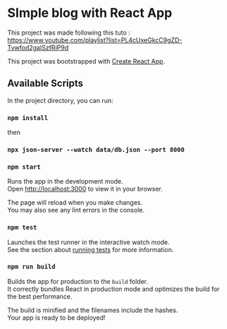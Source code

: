 # SImple blog with React App

This project was made following this tuto : https://www.youtube.com/playlist?list=PL4cUxeGkcC9gZD-Tvwfod2gaISzfRiP9d

This project was bootstrapped with [Create React App](https://github.com/facebook/create-react-app).

## Available Scripts

In the project directory, you can run:

### `npm install`

then

### `npx json-server --watch data/db.json --port 8000`

### `npm start` 

Runs the app in the development mode.\
Open [http://localhost:3000](http://localhost:3000) to view it in your browser.

The page will reload when you make changes.\
You may also see any lint errors in the console.

### `npm test`

Launches the test runner in the interactive watch mode.\
See the section about [running tests](https://facebook.github.io/create-react-app/docs/running-tests) for more information.

### `npm run build`

Builds the app for production to the `build` folder.\
It correctly bundles React in production mode and optimizes the build for the best performance.

The build is minified and the filenames include the hashes.\
Your app is ready to be deployed!

